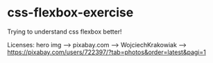 # css-flexbox-exercise

Trying to understand css flexbox better!

Licenses:
hero img --> pixabay.com --> WojciechKrakowiak --> https://pixabay.com/users/722397/?tab=photos&order=latest&pagi=1

